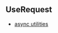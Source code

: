 ## UseRequest
* [async utilities](https://react-hooks-testing-library.com/reference/api#async-utilities)
